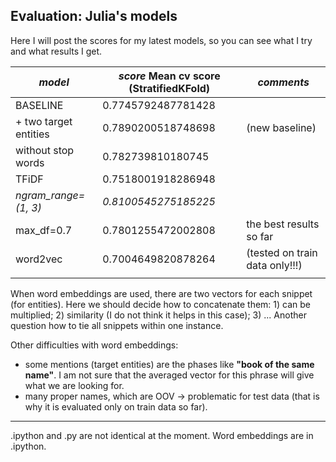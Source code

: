 ## Evaluation: Julia's models

Here I will post the scores for my latest models, so you can see what I try and what results I get.

| *model*  | *score* Mean cv score (StratifiedKFold)| *comments* |
| -------- | -------- | -------- |
| BASELINE  | 0.7745792487781428 | |
| + two target entities | 0.7890200518748698 | (new baseline) |
| without stop words  | 0.782739810180745 | |
| TFiDF  | 0.7518001918286948 | |
| *ngram_range=(1, 3)* | *0.8100545275185225* | |
| max_df=0.7  | 0.7801255472002808 | the best results so far|
| word2vec | 0.7004649820878264 | (tested on train data only!!!) |
|   |   |  |

When word embeddings are used, there are two vectors for each snippet (for entities). Here we should decide how to concatenate them: 1) can be multiplied; 2) similarity (I do not think it helps in this case); 3) ...
Another question how to tie all snippets within one instance.

Other difficulties with word embeddings:
* some mentions (target entities) are the phases like **"book of the same name"**. I am not sure that the averaged vector for this phrase will give what we are looking for.
* many proper names, which are OOV -> problematic for test data (that is why it is evaluated only on train data so far).

---------------
.ipython and .py are not identical at the moment. Word embeddings are in .ipython.
